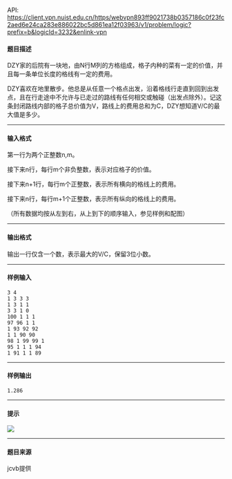 API: https://client.vpn.nuist.edu.cn/https/webvpn893ff9021738b0357186c0f23fc2aed6e24ca283e886022bc5d861ea12f03963/v1/problem/logic?prefix=b&logicId=3232&enlink-vpn

#### 题目描述

DZY家的后院有一块地，由N行M列的方格组成，格子内种的菜有一定的价值，并且每一条单位长度的格线有一定的费用。

DZY喜欢在地里散步。他总是从任意一个格点出发，沿着格线行走直到回到出发点，且在行走途中不允许与已走过的路线有任何相交或触碰（出发点除外）。记这条封闭路线内部的格子总价值为V，路线上的费用总和为C，DZY想知道V/C的最大值是多少。

---

#### 输入格式

第一行为两个正整数n,m。

接下来n行，每行m个非负整数，表示对应格子的价值。

接下来n+1行，每行m个正整数，表示所有横向的格线上的费用。

接下来n行，每行m+1个正整数，表示所有纵向的格线上的费用。

（所有数据均按从左到右，从上到下的顺序输入，参见样例和配图）

---

#### 输出格式

输出一行仅含一个数，表示最大的V/C，保留3位小数。

---

#### 样例输入
```
3 4
1 3 3 3
1 3 1 1
3 3 1 0
100 1 1 1
97 96 1 1
1 93 92 92
1 1 90 90
98 1 99 99 1
95 1 1 1 94
1 91 1 1 89

```

---

#### 样例输出
```
1.286
```

---

#### 提示

![](../file/3232_0.jpg)

---

#### 题目来源

jcvb提供